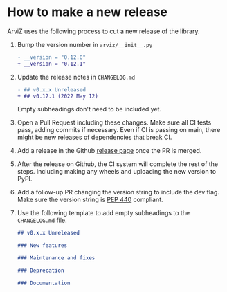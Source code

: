 # How to make a new release

ArviZ uses the following process to cut a new release of the library.

1. Bump the version number in `arviz/__init__.py`

   ```diff
   - __version = "0.12.0"
   + __version = "0.12.1"
   ```

2. Update the release notes in `CHANGELOG.md`

   ```diff
   - ## v0.x.x Unreleased
   + ## v0.12.1 (2022 May 12)
   ```

   Empty subheadings don't need to be included yet.

3. Open a Pull Request including these changes. Make sure all CI tests pass, adding commits if necessary. Even if CI is passing on main, there might be new releases of dependencies that break CI.

4. Add a release in the Github [release page](https://github.com/arviz-devs/arviz/releases) once the PR is merged.

5. After the release on Github, the CI system will complete the rest of the steps. Including making any wheels and uploading the new version to PyPI.

6. Add a follow-up PR changing the version string to include the dev flag. Make sure the version string is [PEP 440](https://peps.python.org/pep-0440/#appendix-b-parsing-version-strings-with-regular-expressions) compliant.

7. Use the following template to add empty subheadings to the `CHANGELOG.md` file.

   ```markdown
   ## v0.x.x Unreleased

   ### New features

   ### Maintenance and fixes

   ### Deprecation

   ### Documentation
   ```